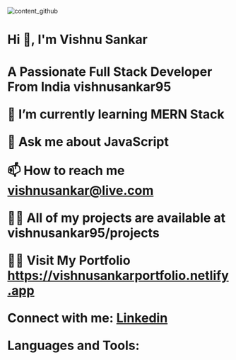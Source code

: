 ![content_github](https://user-images.githubusercontent.com/82999551/144830250-e3147f25-c341-4020-95fd-a10fbf45ead2.jpg)

<h1>Hi 👋, I'm Vishnu Sankar<h1/>
A Passionate Full Stack Developer From India
vishnusankar95

🌱 I’m currently learning MERN Stack

💬 Ask me about JavaScript

📫 How to reach me vishnusankar@live.com

👨‍💻 All of my projects are available at vishnusankar95/projects

🙋‍♂️ Visit My Portfolio https://vishnusankarportfolio.netlify.app

Connect with me:
  [Linkedin](https://www.linkedin.com/in/vishnu-sankar-855b72b4/) <br/>
  
Languages and Tools:




